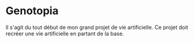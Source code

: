 Genotopia
=========

Il s'agit du tout début de mon grand projet de vie artificielle. Ce projet doit recréer une vie artificielle en partant de la base.

